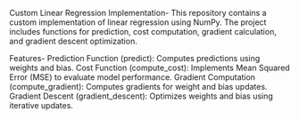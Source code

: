 Custom Linear Regression Implementation-
This repository contains a custom implementation of linear regression using NumPy. The project includes functions for prediction, cost computation, gradient calculation, and gradient descent optimization.

Features-
  Prediction Function (predict): Computes predictions using weights and bias.
  Cost Function (compute_cost): Implements Mean Squared Error (MSE) to evaluate model performance.
  Gradient Computation (compute_gradient): Computes gradients for weight and bias updates.
  Gradient Descent (gradient_descent): Optimizes weights and bias using iterative updates.
